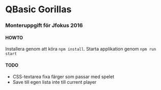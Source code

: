# QBasic Gorillas
### Monteruppgift för Jfokus 2016

#### HOWTO
Installera genom att köra `npm install`.
Starta applikation genom `npm run start`

#### TODO
- CSS-textarea fixa färger som passar med spelet
- Save till egen lista inte till current player
